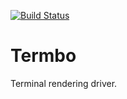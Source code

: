 [![Build Status](https://travis-ci.org/hanjoes/Termbo.svg?branch=master)](https://travis-ci.org/hanjoes/Termbo)

# Termbo

Terminal rendering driver.
